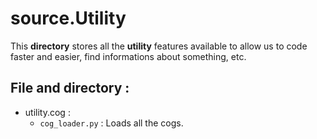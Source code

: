 # source.Utility

This **directory** stores all the **utility** features available to allow us to code faster and easier, find informations about something, etc.

## File and directory :

- utility.cog :
    - `cog_loader.py` : Loads all the cogs.